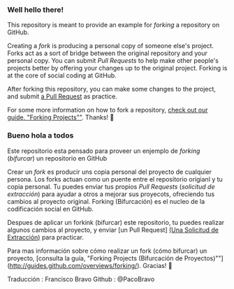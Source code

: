 ### Well hello there!

This repository is meant to provide an example for *forking* a repository on GitHub.

Creating a *fork* is producing a personal copy of someone else's project. Forks act as a sort of bridge between the original repository and your personal copy. You can submit *Pull Requests* to help make other people's projects better by offering your changes up to the original project. Forking is at the core of social coding at GitHub.

After forking this repository, you can make some changes to the project, and submit [a Pull Request](https://github.com/octocat/Spoon-Knife/pulls) as practice.

For some more information on how to fork a repository, [check out our guide, "Forking Projects""](http://guides.github.com/overviews/forking/). Thanks! :sparkling_heart:


### Bueno hola a todos

Este repositorio esta pensado para proveer un enjemplo de *forking* (*bifurcar*) un repositorio en GitHub

Crear un *fork* es producir uns copia personal del proyecto de cualquier persona. Los forks actuan como un puente entre el repositorio origianl y tu copia personal. Tu puedes enviar tus propios *Pull Requests* (*solicitud de extracción*) para ayudar a otros a mejorar sus proyecots, ofreciendo tus cambios al proyecto original. Forking (Bifurcación) es el nucleo de la codificación social en GitHub.

Despues de aplicar un forkink (bifurcar) este repositorio, tu puedes realizar algunos cambios al proyecto, y enviar [un Pull Request] [(Una Solicitud de Extracción)](https://github.com/octocat/Spoon-Knife/pulls) para practicar.

Para mas información sobre cómo realizar un fork (cómo bifurcar) un proyecto, [consulta la guía, "Forking Projects (Bifurcación de Proyectos)""]
(http://guides.github.com/overviews/forking/). Gracias! :sparkling_heart:

Traducción : Francisco Bravo
Github :     @PacoBravo
